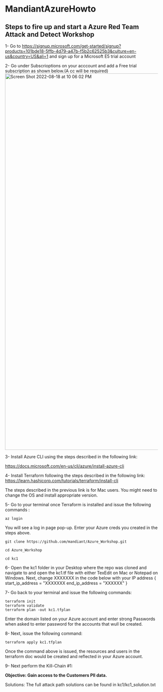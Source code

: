 # MandiantAzureHowto

## Steps to fire up and start a Azure Red Team Attack and Detect Workshop

1- Go to https://signup.microsoft.com/get-started/signup?products=101bde18-5ffb-4d79-a47b-f5b2c62525b3&culture=en-us&country=US&ali=1 and sign up for a Microsoft E5 trial account

2- Go under Subscrioptions on your acccount and add a Free trial subscription as shown below.(A cc will be required)
    <img width="1242" alt="Screen Shot 2022-08-18 at 10 06 02 PM" src="https://user-images.githubusercontent.com/111548571/185527023-582f14f9-79d4-4d30-8b74-df6af72df37c.png">

3- Install Azure CLI using the steps described in the following link:

https://docs.microsoft.com/en-us/cli/azure/install-azure-cli

4- Install Terraform following the steps described in the following link:
 https://learn.hashicorp.com/tutorials/terraform/install-cli
 
 The steps described in the previous link is for Mac users. You might need to change the OS and install appropriate version. 
 
5- Go to your terminal once Terraform is installed and issue the following commands :

```
az login

```

You will see a log in page pop-up. Enter your Azure creds you created in the steps above.

```
git clone https://github.com/mandiant/Azure_Workshop.git

cd Azure_Workshop

cd kc1
```
6- Open the kc1 folder in your Desktop where the repo was cloned and navigate to and open the kc1.tf file with either TexEdit on Mac or Notepad on Windows. Next, change XXXXXXX in the code below with your IP address
{
start_ip_address    = "XXXXXXX
  end_ip_address    = "XXXXXX"
}

7- Go back to your terminal and issue the following commands: 

```
terraform init
terraform validate
terraform plan -out kc1.tfplan

```
Enter the domain listed on your Azure account and enter strong Passwords when asked to enter password for the accounts that wull be created. 

8- Next, issue the following command: 

```
terraform apply kc1.tfplan

```
Once the command above is issued, the resources and users in the terraform doc would be created and reflected in your Azure account. 

9- Next perform the Kill-Chain #1:

**Objective: Gain access to the Customers PII data.**

Solutions: The full attack path solutions can be found in kc1/kc1_solution.txt

